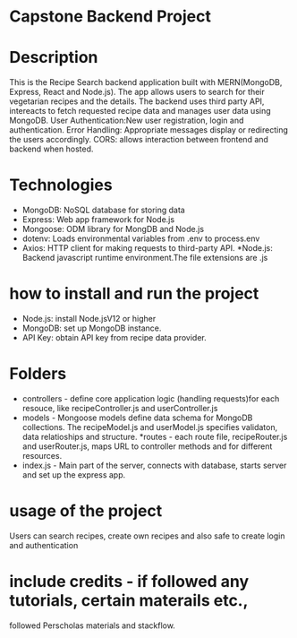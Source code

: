 # Capstone Backend Project

# Description
This is the Recipe Search backend application built with MERN(MongoDB, Express, React and Node.js).  The app allows users to search for their vegetarian recipes and the details. The backend uses third party API, intereacts to fetch requested recipe data and manages user data using MongoDB.
User Authentication:New user registration, login and authentication.
Error Handling: Appropriate messages display or redirecting the users accordingly.
CORS: allows interaction between frontend and backend when hosted.

# Technologies
* MongoDB: NoSQL database for storing data
* Express: Web app framework for Node.js
* Mongoose: ODM library for MongDB and Node.js
* dotenv: Loads environmental variables from .env to process.env
* Axios: HTTP client for making requests to third-party API.
*Node.js: Backend javascript runtime environment.The file extensions are .js 

# how to install and run the project
* Node.js: install Node.jsV12 or higher
* MongoDB: set up MongoDB instance.
* API Key: obtain API key from recipe data provider.

# Folders
* controllers - define core application logic (handling requests)for each resouce, like recipeController.js and userController.js
* models - Mongoose models define data schema for MongoDB collections. The recipeModel.js and userModel.js specifies validaton, data relatioships and structure.
*routes - each route file, recipeRouter.js and userRouter.js, maps URL to controller methods and for different resources.
* index.js - Main part of the server, connects with database, starts server and set up the express app.

# usage of the project
Users can search recipes, create own recipes and also safe to create login and authentication

# include credits - if followed any tutorials, certain materails etc.,
followed Perscholas materials and stackflow.